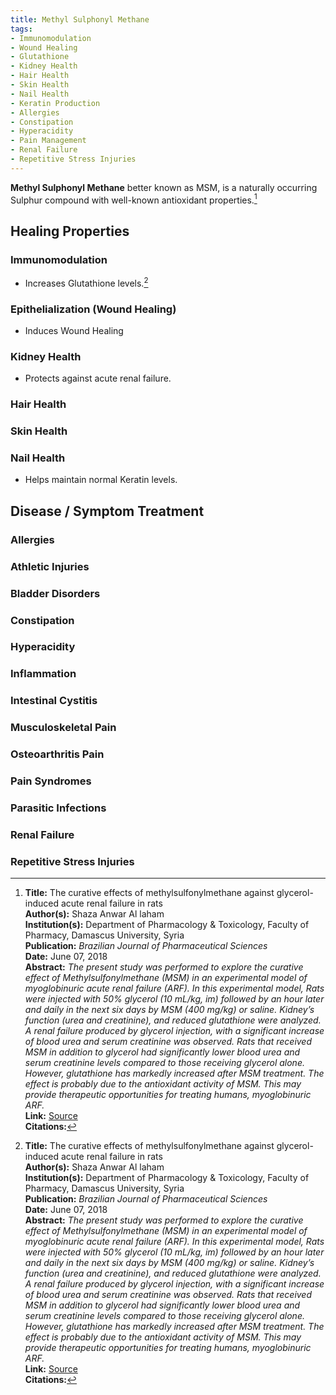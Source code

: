 ```yaml
---
title: Methyl Sulphonyl Methane
tags:
- Immunomodulation
- Wound Healing
- Glutathione
- Kidney Health
- Hair Health
- Skin Health
- Nail Health
- Keratin Production
- Allergies
- Constipation
- Hyperacidity
- Pain Management
- Renal Failure
- Repetitive Stress Injuries
---
```

**Methyl Sulphonyl Methane** better known as MSM, is a naturally occurring Sulphur compound with well-known antioxidant properties.[^1]

## Healing Properties

### Immunomodulation

- Increases Glutathione levels.[^1]

### Epithelialization (Wound Healing)

- Induces Wound Healing

### Kidney Health

- Protects against acute renal failure.

### Hair Health

### Skin Health

### Nail Health

- Helps maintain normal Keratin levels.

## Disease / Symptom Treatment

### Allergies

### Athletic Injuries

### Bladder Disorders

### Constipation

### Hyperacidity

### Inflammation

### Intestinal Cystitis

### Musculoskeletal Pain

### Osteoarthritis Pain

### Pain Syndromes

### Parasitic Infections

### Renal Failure

### Repetitive Stress Injuries

[^1]: **Title:** The curative effects of methylsulfonylmethane against glycerol-induced acute renal failure in rats<br>**Author(s):** Shaza Anwar Al laham<br>**Institution(s):** Department of Pharmacology & Toxicology, Faculty of Pharmacy, Damascus University, Syria<br>**Publication:** <i>Brazilian Journal of Pharmaceutical Sciences</i><br>**Date:**  June 07, 2018<br>**Abstract:** <i>The present study was performed to explore the curative effect of Methylsulfonylmethane (MSM) in an experimental model of myoglobinuric acute renal failure (ARF). In this experimental model, Rats were injected with 50% glycerol (10 mL/kg, im) followed by an hour later and daily in the next six days by MSM (400 mg/kg) or saline. Kidney’s function (urea and creatinine), and reduced glutathione were analyzed. A renal failure produced by glycerol injection, with a significant increase of blood urea and serum creatinine was observed. Rats that received MSM in addition to glycerol had significantly lower blood urea and serum creatinine levels compared to those receiving glycerol alone. However, glutathione has markedly increased after MSM treatment. The effect is probably due to the antioxidant activity of MSM. This may provide therapeutic opportunities for treating humans, myoglobinuric ARF.</i><br>**Link:** [Source](http://dx.doi.org/10.1590/s2175-97902018000117442)<br>**Citations:**

[^2]: **Study Type:**  Animal Study, Commentary, Human Study: In Vitro - In Vivo - In Silico, Human: Case Report, Meta Analysis, Review<br>**Title:** <br>**Author(s):**  <br>**Institution(s):** <br>**Publication:** <i> </i><br>**Date:** <br>**Abstract:** <i> </i><br>**Link:** [Source]()<br>**Citations:**